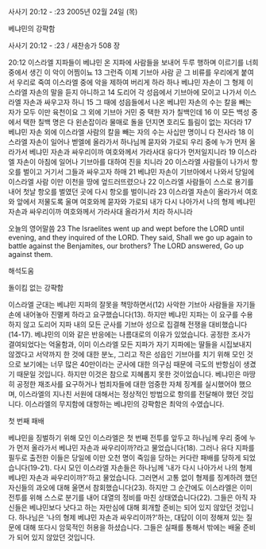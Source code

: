 사사기 20:12 - :23 
2005년 02월 24일 (목)

베냐민의 강퍅함



사사기 20:12 - :23 / 새찬송가 508 장


20:12 이스라엘 지파들이 베냐민 온 지파에 사람들을 보내어 두루 행하며 이르기를 너희 중에서 생긴 이 악이 어찜이뇨 13 그런즉 이제 기브아 사람 곧 그 비류를 우리에게 붙여서 우리로 죽여 이스라엘 중에 악을 제하여 버리게 하라 하나 베냐민 자손이 그 형제 이스라엘 자손의 말을 듣지 아니하고 14 도리어 각 성읍에서 기브아에 모이고 나가서 이스라엘 자손과 싸우고자 하니 15 그 때에 성읍들에서 나온 베냐민 자손의 수는 칼을 빼는 자가 모두 이만 육천이요 그 외에 기브아 거민 중 택한 자가 칠백인데 16 이 모든 백성 중에서 택한 칠백 명은 다 왼손잡이라 물매로 돌을 던지면 호리도 틀림이 없는 자더라 17 베냐민 자손 외에 이스라엘 사람의 칼을 빼는 자의 수는 사십만 명이니 다 전사라 18 이스라엘 자손이 일어나 벧엘에 올라가서 하나님께 묻자와 가로되 우리 중에 누가 먼저 올라가서 베냐민 자손과 싸우리이까 여호와께서 가라사대 유다가 먼저일지니라 19 이스라엘 자손이 아침에 일어나 기브아를 대하여 진을 치니라 20 이스라엘 사람들이 나가서 항오를 벌이고 거기서 그들과 싸우고자 하매 21 베냐민 자손이 기브아에서 나와서 당일에 이스라엘 사람 이만 이천을 땅에 엎드러뜨렸으나 22 이스라엘 사람들이 스스로 용기를 내어 첫날 항오를 벌였던 곳에 다시 항오를 벌이니라 23 이스라엘 자손이 올라가서 여호와 앞에서 저물도록 울며 여호와께 묻자와 가로되 내가 다시 나아가서 나의 형제 베냐민 자손과 싸우리이까 여호와께서 가라사대 올라가서 치라 하시니라

오늘의 영어말씀
23 The Israelites went up and wept before the LORD until evening, and they inquired of the LORD. They said, Shall we go up again to battle against the Benjamites, our brothers? The LORD answered, Go up against them.

해석도움





돌이킴 없는 강퍅함

이스라엘 군대는 베냐민 지파의 잘못을 책망하면서(12) 사악한 기브아 사람들을 자기들 손에 내어놓아 진멸케 하라고 요구했습니다(13). 하지만 베냐민 지파는 이 요구를 수용하지 않고 도리어 지파 내의 모든 군사를 기브아 성으로 집결해 전쟁을 대비했습니다(14-17). 베냐민의 이와 같은 반응에는 나름대로의 이유가 있었습니다. 공정한 조사가 결여되었다는 억울함과, 이미 이스라엘 모든 지파가 자기 지파에는 딸들을 시집보내지 않겠다고 서약까지 한 것에 대한 분노, 그리고 작은 성읍인 기브아를 치기 위해 모인 것으로 보기에는 너무 많은 40만이라는 군사에 대한 의구심 때문에 극도의 반항심이 생겼기 때문일 것입니다. 하지만 이것은 참으로 지혜롭지 못한 것이었습니다. 베냐민은 마땅히 공정한 재조사를 요구하거나 범죄자들에 대한 엄중한 자체 징계를 실시했어야 했으며, 이스라엘의 지나친 서원에 대해서는 정상적인 방법으로 항의를 전달해야 했던 것입니다. 이스라엘의 무지함에 대항하는 베냐민의 강퍅함은 최악의 수였습니다.  

첫 번째 패배

베냐민을 징벌하기 위해 모인 이스라엘은 첫 번째 전투를 앞두고 하나님께 우리 중에 누가 먼저 올라가서 베냐민 자손과 싸우리이까?라고 물었습니다(18). 그러나 유다 지파를 필두로 출전한 이들은 당일에 이만 오천 명이 죽임을 당하는 커다란 패배를 당하게 되었습니다(19-21). 다시 모인 이스라엘 자손들은 하나님께 '내가 다시 나아가서 나의 형제 베냐민 자손과 싸우리이까?'하고 물었습니다. 그러면서 고통 없이 형제를 징계하려 했던 자신들의 과오에 대해 울면서 참회했습니다(23). 하지만 그 순간에도 이스라엘은 이미 전투를 위해 스스로 분기를 내어 대열의 정비를 마친 상태였습니다(22). 그들은 아직 자신들은 베냐민보다 낫다고 하는 자만심에 대해 회개할 준비는 되어 있지 않았던 것입니다. 하나님은 '나의 형제 베냐민 자손과 싸우리이까?'하는, 대답이 이미 정해져 있는 질문에 대해 또다시 암묵적인 허용을 하셨습니다. 그들은 실패를 통해서 밖에는 배울 준비가 되어 있지 않았던 것입니다.
